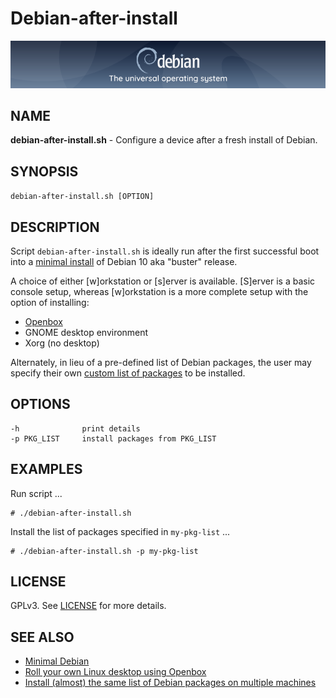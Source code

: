 Debian-after-install
====================

![Debian](debian-banner.png)

NAME
----

**debian-after-install.sh** - Configure a device after a fresh install of Debian.

SYNOPSIS
--------

`debian-after-install.sh [OPTION]`

DESCRIPTION
-----------

Script `debian-after-install.sh` is ideally run after the first successful boot into a [minimal install](https://www.dwarmstrong.org/minimal-debian/) of Debian 10 aka "buster" release.

A choice of either [w]orkstation or [s]erver is available. [S]erver is a basic console setup, whereas [w]orkstation is a more complete setup with the option of installing:
    
* [Openbox](https://www.circuidipity.com/openbox/)
* GNOME desktop environment
* Xorg (no desktop)
    
Alternately, in lieu of a pre-defined list of Debian packages, the user may specify their own [custom list of packages](https://www.dwarmstrong.org/debian-package-list/) to be installed.

OPTIONS
-------

```
-h              print details
-p PKG_LIST     install packages from PKG_LIST
```

EXAMPLES
--------

Run script ...

```
# ./debian-after-install.sh
```

Install the list of packages specified in `my-pkg-list` ...

```
# ./debian-after-install.sh -p my-pkg-list
```

LICENSE
-------

GPLv3. See [LICENSE](https://github.com/dwarmstrong/linux-post-install/blob/master/LICENSE) for more details.

SEE ALSO
--------

* [Minimal Debian](https://www.dwarmstrong.org/minimal-debian/)
* [Roll your own Linux desktop using Openbox](https://www.dwarmstrong.org/openbox/)
* [Install (almost) the same list of Debian packages on multiple machines](https://www.dwarmstrong.org/debian-package-list/)
